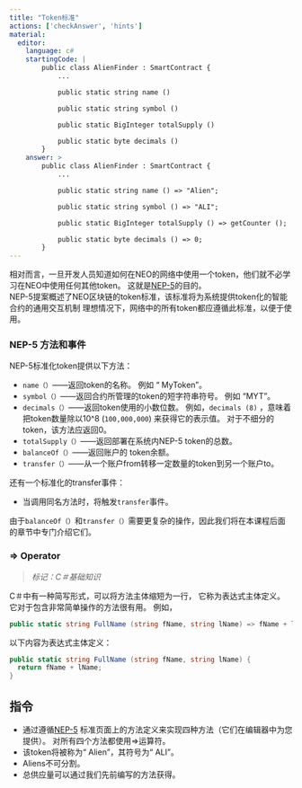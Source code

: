```yaml
---
title: "Token标准"
actions: ['checkAnswer', 'hints']
material: 
  editor:
    language: c#
    startingCode: |
        public class AlienFinder : SmartContract {
            ...

            public static string name ()

            public static string symbol ()

            public static BigInteger totalSupply ()

            public static byte decimals ()
        }
    answer: > 
        public class AlienFinder : SmartContract {
            ...

            public static string name () => "Alien";

            public static string symbol () => "ALI";

            public static BigInteger totalSupply () => getCounter ();

            public static byte decimals () => 0;
        }
---
```


相对而言，一旦开发人员知道如何在NEO的网络中使用一个token，他们就不必学习在NEO中使用任何其他token。 这就是[NEP-5](https://github.com/neo-project/proposals/blob/master/nep-5.mediawiki)的目的。  
NEP-5提案概述了NEO区块链的token标准，该标准将为系统提供token化的智能合约的通用交互机制
理想情况下，网络中的所有token都应遵循此标准，以便于使用。

### NEP-5 方法和事件

NEP-5标准化token提供以下方法：

- `name（）`——返回token的名称。 例如 “ MyToken”。
- `symbol（）`——返回合约所管理的token的短字符串符号。 例如 “MYT”。
- `decimals（）`——返回token使用的小数位数。
例如，`decimals (8)` ，意味着把token数量除以10^8 (`100,000,000`) 来获得它的表示值。
 对于不细分的token，该方法应返回0。
- `totalSupply（）`——返回部署在系统内NEP-5 token的总数。
- `balanceOf（）`——返回账户的 token余额。
- `transfer（）`——从一个账户from转移一定数量的token到另一个账户to。

 还有一个标准化的transfer事件：
 
- 当调用同名方法时，将触发`transfer`事件。

由于`balanceOf（）`和`transfer（）`需要更复杂的操作，因此我们将在本课程后面的章节中专门介绍它们。

### => Operator
> *标记：C＃基础知识*

C＃中有一种简写形式，可以将方法主体缩短为一行， 它称为表达式主体定义。 它对于包含非常简单操作的方法很有用。 例如，

```c#
public static string FullName (string fName, string lName) => fName + lName; 
```

以下内容为表达式主体定义：

```c#
public static string FullName (string fName, string lName) {
  return fName + lName; 
}
```

## 指令
  
  - 通过遵循[NEP-5](https://github.com/neo-project/proposals/blob/master/nep-5.mediawiki) 标准页面上的方法定义来实现四种方法（它们在编辑器中为您提供）。 对所有四个方法都使用=>运算符。
  - 该token将被称为“ Alien”，其符号为“ ALI”。
  -  Aliens不可分割。
  - 总供应量可以通过我们先前编写的方法获得。
